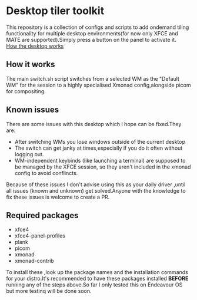# Desktop tiler toolkit

This repository is a collection of configs and scripts to add ondemand tiling functionality for multiple desktop environments(for now only XFCE and MATE are supported).Simply press a button on the panel to activate it.  
[How the desktop works](https://imgur.com/gallery/LZEiIZW)  

## How it works

The main switch.sh script switches from a selected WM as the "Default WM" for the session to a highly specialised Xmonad config,alongside picom for compositing.

## Known issues

There are some issues with this desktop which I hope can be fixed.They are:

- After switching WMs you lose windows outside of the current desktop
- The switch can get janky at times,especially if you do it often without logging out.
- WM-independent keybinds (like launching a terminal) are supposed to be managed by the XFCE session, so they aren't included in the xmonad config to avoid conflincts.

Because of these issues I don't advise using this as your daily driver ,until all issues (known and unknown) get solved.Anyone with the knowledge to fix these issues is welcome to create a PR.

## Required packages

- xfce4
- xfce4-panel-profiles
- plank
- picom
- xmonad
- xmonad-contrib

To install these ,look up the package names and the installation commands for your distro.It's recommended to have these packages installed **BEFORE** running any of the steps above.So far I only tested this on Endeavour OS but more testinq will be done soon.
